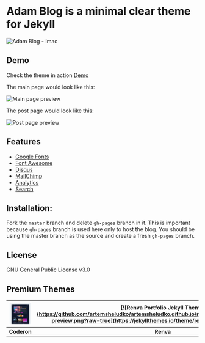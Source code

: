# Adam Blog is a minimal clear theme for Jekyll

![Adam Blog - Imac](https://github.com/artemsheludko/adam-blog/blob/master/assets/img/adam-blog-imac.jpg?raw=true)

## Demo

Check the theme in action [Demo](https://artemsheludko.github.io/adam-blog/)

The main page would look like this:

![Main page preview](https://github.com/artemsheludko/adam-blog/blob/master/assets/img/adam-home-page.jpg?raw=true)

The post page would look like this:

![Post page preview](https://github.com/artemsheludko/adam-blog/blob/master/assets/img/adam-post-example.jpg?raw=true)

## Features

- [Google Fonts](https://fonts.google.com/)
- [Font Awesome](http://fontawesome.io/)
- [Disqus](https://disqus.com/)
- [MailChimp](https://mailchimp.com/)
- [Analytics](https://analytics.google.com/analytics/web/)
- [Search](https://github.com/christian-fei/Simple-Jekyll-Search)

## Installation:

Fork the ``master`` branch and delete ``gh-pages`` branch in it. This is important because ``gh-pages`` branch is used here only to host the blog. You should be using the master branch as the source and create a fresh ``gh-pages`` branch.

## License

GNU General Public License v3.0

## Premium Themes

| [![Coderon Jekyll Theme](https://github.com/artemsheludko/artemsheludko.github.io/raw/master/assets/preview/coderon-preview.png?raw=true)](https://jekyllthemes.io/theme/coderon-blog-jekyll-theme) | [![Renva Portfolio Jekyll Theme](https://github.com/artemsheludko/artemsheludko.github.io/raw/master/assets/preview/renva-preview.png?raw=true](https://jekyllthemes.io/theme/renva-portfolio-jekyll-theme) | [![Nomod](https://github.com/artemsheludko/artemsheludko.github.io/raw/master/assets/preview/nomod-preview.png?raw=true)](https://jekyllthemes.io/theme/nomod-blog-jekyll-theme) |
|:---:|:---:|:---:|
| **Coderon** | **Renva** | **Nomod** |
